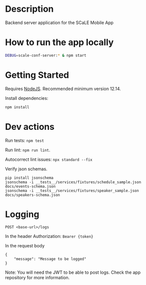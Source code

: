 # Description

Backend server application for the SCaLE Mobile App

# How to run the app locally

```bash
DEBUG=scale-conf-server:* & npm start
```

# Getting Started

Requires [NodeJS](https://nodejs.org/en/).  Recommended minimum version 12.14.

Install dependencies:

```bash
npm install
```

# Dev actions

Run tests: `npm test`

Run lint: `npm run lint`.

Autocorrect lint issues: `npx standard --fix`

Verify json schemas.

    pip install jsonschema
    jsonschema -i __tests__/services/fixtures/schedule_sample.json docs/events-schema.json
    jsonschema -i __tests__/services/fixtures/speaker_sample.json docs/speakers-schema.json

# Logging
`POST <base-url>/logs`

In the header
Authorization: `Bearer {token}`

In the request body
```
{
    "message": "Message to be logged"
}
```

Note: You will need the JWT to be able to post logs.  Check the app repository for more information. 
